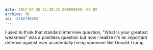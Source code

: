 ```yaml
---
date: 2017-04-20 21:28:22.000000000 -07:00
archive: fb
id: '1492748902'
---
```


I used to think that standard interview question, "What is your greatest weakness" was a pointless question but now I realize it's an important defense against ever accidentally hiring someone like Donald Trump.
